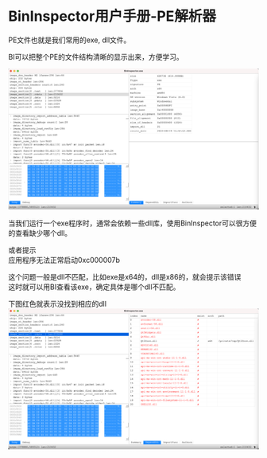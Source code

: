 # BinInspector用户手册-PE解析器

PE文件也就是我们常用的exe, dll文件。  

BI可以把整个PE的文件结构清晰的显示出来，方便学习。

![PE截图](../screenshots/mac_exe.png)

当我们运行一个exe程序时，通常会依赖一些dll库，使用BinInspector可以很方便的查看缺少哪个dll。

或者提示\
应用程序无法正常启动0xc000007b

这个问题一般是dll不匹配，比如exe是x64的，dll是x86的，就会提示该错误\
这时就可以用BI查看该exe，确定具体是哪个dll不匹配。

下图红色就表示没找到相应的dll  
![DLL依赖截图](../screenshots/mac_exe_depend_dll.png)  